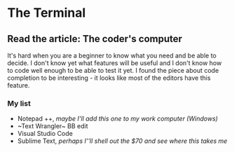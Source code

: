 # The Terminal

## Read the article: The coder's computer
It's hard when you are a beginner to know what you need and be able to decide. I don't know yet what features will be useful and I don't know how to code well enough to be able to test it yet. I found the piece about code completion to be interesting - it looks like most of the editors have this feature.

### My list
* Notepad ++, *maybe I'll add this one to my work computer (Windows)*
* ~Text Wrangler~ BB edit
* Visual Studio Code
* Sublime Text, *perhaps I''ll shell out the $70 and see where this takes me*

